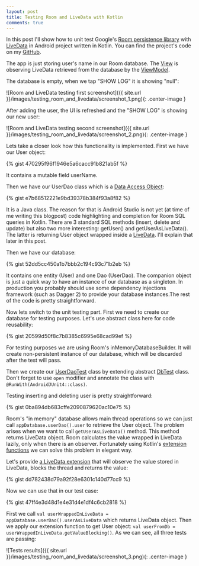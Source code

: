 ```yaml
---
layout: post
title: Testing Room and LiveData with Kotlin
comments: true
---
```


In this post I'll show how to unit test Google's [Room persistence library](https://developer.android.com/topic/libraries/architecture/room.html) with [LiveData](https://developer.android.com/topic/libraries/architecture/livedata.html) in Android project written in Kotlin. You can find the project's code on my [GitHub](https://github.com/slomin/Testing-Room-LiveData).

The app is just storing user's name in our Room database. The [View](https://github.com/slomin/Testing-Room-LiveData/blob/master/app/src/main/java/com/kotlinblog/roomlivedata/MainActivity.kt) is observing LiveData retrieved from the database by the [ViewModel](https://github.com/slomin/Testing-Room-LiveData/blob/master/app/src/main/java/com/kotlinblog/roomlivedata/MainViewModel.kt).

The database is empty, when we tap "SHOW LOG" it is showing "null":

![Room and LiveData testing first screenshot]({{ site.url }}/images/testing_room_and_livedata/screenshot_1.png){: .center-image }

After adding the user, the UI is refreshed and the "SHOW LOG" is showing our new user:

![Room and LiveData testing second screenshot]({{ site.url }}/images/testing_room_and_livedata/screenshot_2.png){: .center-image }

Lets take a closer look how this functionality is implemented. First we have our User object:

{% gist 470295f96f1946e5a6cacc91b821ab5f %}

It contains a mutable field userName.

Then we have our UserDao class which is a [Data Access Object](https://en.wikipedia.org/wiki/Data_access_object):

{% gist e7b68512221e9bd39378b384f93a8f82 %}

It is a Java class. The reason for that is Android Studio is not yet (at time of me writing this blogpost) code highlighting and completion for Room SQL queries in Kotlin. There are 3 standard SQL methods (insert, delete and update) but also two more interesting: getUser() and getUserAsLiveData(). The latter is returning User object wrapped inside a [LiveData](https://developer.android.com/topic/libraries/architecture/livedata.html). I'll explain that later in this post.

Then we have our database:

{% gist 52dd5cc450a1b7bbb2c194c93c71b2eb %}

It contains one entity (User) and one Dao (UserDao). The companion object is just a quick way to have an instance of our database as a singleton. In production you probably should use some dependency injections framework (such as Dagger 2) to provide your database instances.The rest of the code is pretty straightforward.

Now lets switch to the unit testing part. First we need to create our database for testing purposes. Let's use abstract class here for code reusability:

{% gist 20599d50f8c7b8385c6995e68cad99ef %}

For testing purposes we are using Room's inMemoryDatabaseBuilder. It will create non-persistent instance of our database, which will be discarded after the test will pass.

Then we create our [UserDaoTest](https://github.com/slomin/Testing-Room-LiveData/blob/master/app/src/androidTest/java/com/kotlinblog/roomlivedata/dao/UserDaoTest.kt) class by extending abstract [DbTest](https://github.com/slomin/Testing-Room-LiveData/blob/master/app/src/androidTest/java/com/kotlinblog/roomlivedata/dao/DbTest.kt) class. Don't forget to use `open` modifier and annotate the class with `@RunWith(AndroidJUnit4::class)`.

Testing inserting and deleting user is pretty straightforward:

{% gist 0ba894db683cffe2090879620ac10e75 %}

Room's "in memory" database allows main thread operations so we can just call `appDatabase.userDao().user` to retrieve the User object. The problem arises when we want to call `getUserAsLiveData()` method. This method returns LiveData object. Room calculates the value wrapped in LiveData lazily, only when there is an observer. Fortunately using Kotlin's [extension functions](https://kotlinlang.org/docs/reference/extensions.html) we can solve this problem in elegant way.

Let's provide [a LiveData extension](https://github.com/slomin/Testing-Room-LiveData/blob/master/app/src/androidTest/java/com/kotlinblog/roomlivedata/extensions/LiveDataExtensions.kt) that will observe the value stored in LiveData, blocks the thread and returns the value:

{% gist dd782438d79a92f28e6301c140d77cc9 %}

Now we can use that in our test case:

{% gist 47ff4e3d48d1e4e31d4e1df4c6cb2818 %}

First we call `val userWrappedInLiveData = appDatabase.userDao().userAsLiveData` which returns LiveData<User> object. Then we apply our extension function to get User object: `val userFromDb = userWrappedInLiveData.getValueBlocking()`. As we can see, all three tests are passing:

![Tests results]({{ site.url }}/images/testing_room_and_livedata/screenshot_3.png){: .center-image }
